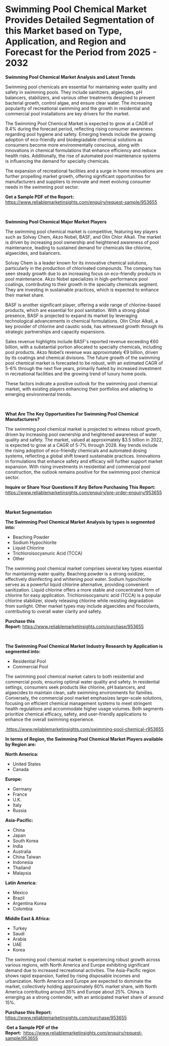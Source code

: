 <p><h1>Swimming Pool Chemical Market Provides Detailed Segmentation of this Market based on Type, Application, and Region and Forecast for the Period from 2025 - 2032</h1></p><p><strong>Swimming Pool Chemical Market Analysis and Latest Trends</strong></p>
<p><p>Swimming pool chemicals are essential for maintaining water quality and safety in swimming pools. They include sanitizers, algaecides, pH balancers, stabilizers, and various other treatments designed to prevent bacterial growth, control algae, and ensure clear water. The increasing popularity of recreational swimming and the growth in residential and commercial pool installations are key drivers for the market.</p><p>The Swimming Pool Chemical Market is expected to grow at a CAGR of 9.4% during the forecast period, reflecting rising consumer awareness regarding pool hygiene and safety. Emerging trends include the growing adoption of eco-friendly and biodegradable chemical solutions as consumers become more environmentally conscious, along with innovations in chemical formulations that enhance efficiency and reduce health risks. Additionally, the rise of automated pool maintenance systems is influencing the demand for specialty chemicals. </p><p>The expansion of recreational facilities and a surge in home renovations are further propelling market growth, offering significant opportunities for manufacturers and suppliers to innovate and meet evolving consumer needs in the swimming pool sector.</p></p>
<p><strong>Get a Sample PDF of the Report:&nbsp;</strong> <a href="https://www.reliablemarketinsights.com/enquiry/request-sample/953655?utm_campaign=3086&utm_medium=2&utm_source=Github&utm_content=ia&utm_term=18042025&utm_id=swimming-pool-chemical">https://www.reliablemarketinsights.com/enquiry/request-sample/953655</a></p>
<p>&nbsp;</p>
<p><strong>Swimming Pool Chemical Major Market Players</strong></p>
<p><p>The swimming pool chemical market is competitive, featuring key players such as Solvay Chem, Akzo Nobel, BASF, and Olin Chlor Alkali. The market is driven by increasing pool ownership and heightened awareness of pool maintenance, leading to sustained demand for chemicals like chlorine, algaecides, and balancers.</p><p>Solvay Chem is a leader known for its innovative chemical solutions, particularly in the production of chlorinated compounds. The company has seen steady growth due to an increasing focus on eco-friendly products in pool maintenance. Akzo Nobel specializes in high-performance pool coatings, contributing to their growth in the specialty chemicals segment. They are investing in sustainable practices, which is expected to enhance their market share.</p><p>BASF is another significant player, offering a wide range of chlorine-based products, which are essential for pool sanitation. With a strong global presence, BASF is projected to expand its market by leveraging technological advancements in chemical formulations. Olin Chlor Alkali, a key provider of chlorine and caustic soda, has witnessed growth through its strategic partnerships and capacity expansions.</p><p>Sales revenue highlights include BASF's reported revenue exceeding €60 billion, with a substantial portion allocated to specialty chemicals, including pool products. Akzo Nobel’s revenue was approximately €9 billion, driven by its coatings and chemical divisions. The future growth of the swimming pool chemical market is forecasted to be robust, with an estimated CAGR of 5-6% through the next five years, primarily fueled by increased investment in recreational facilities and the growing trend of luxury home pools.</p><p>These factors indicate a positive outlook for the swimming pool chemical market, with existing players enhancing their portfolios and adapting to emerging environmental trends.</p></p>
<p>&nbsp;</p>
<p><strong>What Are The Key Opportunities For Swimming Pool Chemical Manufacturers?</strong></p>
<p><p>The swimming pool chemical market is projected to witness robust growth, driven by increasing pool ownership and heightened awareness of water quality and safety. The market, valued at approximately $3.5 billion in 2022, is expected to grow at a CAGR of 5-7% through 2028. Key trends include the rising adoption of eco-friendly chemicals and automated dosing systems, reflecting a global shift toward sustainable practices. Innovations in formulations that enhance safety and efficacy will further support market expansion. With rising investments in residential and commercial pool construction, the outlook remains positive for the swimming pool chemical sector.</p></p>
<p><strong>Inquire or Share Your Questions If Any Before Purchasing This Report:</strong> <a href="https://www.reliablemarketinsights.com/enquiry/pre-order-enquiry/953655?utm_campaign=3086&utm_medium=2&utm_source=Github&utm_content=ia&utm_term=18042025&utm_id=swimming-pool-chemical">https://www.reliablemarketinsights.com/enquiry/pre-order-enquiry/953655</a></p>
<p>&nbsp;</p>
<p><strong>Market Segmentation</strong></p>
<p><strong>The Swimming Pool Chemical Market Analysis by types is segmented into:</strong></p>
<p><ul><li>Beaching Powder</li><li>Sodium Hypochlorite</li><li>Liquid Chlorine</li><li>Trichloroisocyanuric Acid (TCCA)</li><li>Other</li></ul></p>
<p><p>The swimming pool chemical market comprises several key types essential for maintaining water quality. Beaching powder is a strong oxidizer, effectively disinfecting and whitening pool water. Sodium hypochlorite serves as a powerful liquid chlorine alternative, providing convenient sanitization. Liquid chlorine offers a more stable and concentrated form of chlorine for easy application. Trichloroisocyanuric acid (TCCA) is a popular chlorine stabilizer, slowly releasing chlorine while resisting degradation from sunlight. Other market types may include algaecides and flocculants, contributing to overall water clarity and safety.</p></p>
<p><strong>Purchase this Report:&nbsp;</strong><a href="https://www.reliablemarketinsights.com/purchase/953655?utm_campaign=3086&utm_medium=2&utm_source=Github&utm_content=ia&utm_term=18042025&utm_id=swimming-pool-chemical">https://www.reliablemarketinsights.com/purchase/953655</a></p>
<p>&nbsp;</p>
<p><strong>The Swimming Pool Chemical Market Industry Research by Application is segmented into:</strong></p>
<p><ul><li>Residential Pool</li><li>Commercial Pool</li></ul></p>
<p><p>The swimming pool chemical market caters to both residential and commercial pools, ensuring optimal water quality and safety. In residential settings, consumers seek products like chlorine, pH balancers, and algaecides to maintain clean, safe swimming environments for families. Conversely, the commercial pool market emphasizes larger-scale solutions, focusing on efficient chemical management systems to meet stringent health regulations and accommodate higher usage volumes. Both segments prioritize chemical efficacy, safety, and user-friendly applications to enhance the overall swimming experience.</p></p>
<p><a href="https://www.reliablemarketinsights.com/swimming-pool-chemical-r953655?utm_campaign=3086&utm_medium=2&utm_source=Github&utm_content=ia&utm_term=18042025&utm_id=swimming-pool-chemical">&nbsp;https://www.reliablemarketinsights.com/swimming-pool-chemical-r953655</a></p>
<p><strong>In terms of Region, the Swimming Pool Chemical Market Players available by Region are:</strong></p>
<p>
    <p> <strong> North America: </strong>
        <ul>
            <li>United States</li>
            <li>Canada</li>
        </ul>
        </p> 
    <p> <strong> Europe: </strong>
        <ul>
            <li>Germany</li>
            <li>France</li>
            <li>U.K.</li>
            <li>Italy</li>
            <li>Russia</li>
        </ul>
        </p> 
    <p> <strong> Asia-Pacific: </strong>
        <ul>
            <li>China</li>
            <li>Japan</li>
            <li>South Korea</li>
            <li>India</li>
            <li>Australia</li>
            <li>China Taiwan</li>
            <li>Indonesia</li>
            <li>Thailand</li>
            <li>Malaysia</li>
        </ul>
        </p> 
    <p> <strong> Latin America: </strong>
        <ul>
            <li>Mexico</li>
            <li>Brazil</li>
            <li>Argentina Korea</li>
            <li>Colombia</li>
        </ul>
        </p> 
    <p> <strong> Middle East & Africa: </strong>
        <ul>
            <li>Turkey</li>
            <li>Saudi</li>
            <li>Arabia</li>
            <li>UAE</li>
            <li>Korea</li>
        </ul>
    </p>
    </p>
<p><p>The swimming pool chemical market is experiencing robust growth across various regions, with North America and Europe exhibiting significant demand due to increased recreational activities. The Asia-Pacific region shows rapid expansion, fueled by rising disposable incomes and urbanization. North America and Europe are expected to dominate the market, collectively holding approximately 60% market share, with North America contributing around 35% and Europe about 25%. China is emerging as a strong contender, with an anticipated market share of around 15%.</p></p>
<p><strong>Purchase this Report: </strong><a href="https://www.reliablemarketinsights.com/purchase/953655?utm_campaign=3086&utm_medium=2&utm_source=Github&utm_content=ia&utm_term=18042025&utm_id=swimming-pool-chemical">https://www.reliablemarketinsights.com/purchase/953655</a></p>
<p>&nbsp;<strong>Get a Sample PDF of the Report:&nbsp;&nbsp;</strong><a href="https://www.reliablemarketinsights.com/enquiry/request-sample/953655?utm_campaign=3086&utm_medium=2&utm_source=Github&utm_content=ia&utm_term=18042025&utm_id=swimming-pool-chemical">https://www.reliablemarketinsights.com/enquiry/request-sample/953655</a></p>
<p><strong></strong></p>
<p><p></p><p></p><p></p></p>